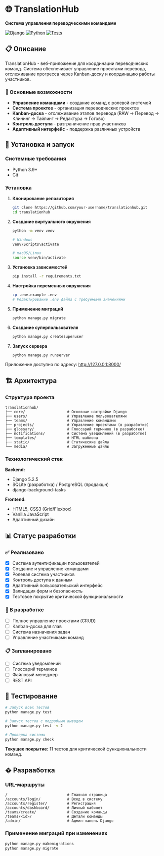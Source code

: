 # 🌐 TranslationHub

**Система управления переводческими командами**

[![Django](https://img.shields.io/badge/Django-5.2.5-green.svg)](https://www.djangoproject.com/)
[![Python](https://img.shields.io/badge/Python-3.9+-blue.svg)](https://www.python.org/)
[![Tests](https://img.shields.io/badge/Tests-11%20passed-brightgreen.svg)](tests/)

## 📋 Описание

TranslationHub - веб-приложение для координации переводческих команд. Система обеспечивает управление проектами перевода, отслеживание прогресса через Kanban-доску и координацию работы участников.

### 🎯 Основные возможности

- **Управление командами** - создание команд с ролевой системой
- **Система проектов** - организация переводческих проектов
- **Kanban-доска** - отслеживание этапов перевода (RAW → Перевод → Клининг → Тайпинг → Редактура → Готово)
- **Контроль доступа** - разграничение прав участников
- **Адаптивный интерфейс** - поддержка различных устройств

## 🚀 Установка и запуск

### Системные требования

- Python 3.9+
- Git

### Установка

1. **Клонирование репозитория**
   ```bash
   git clone https://github.com/your-username/translationhub.git
   cd translationhub
   ```

2. **Создание виртуального окружения**
   ```bash
   python -m venv venv
   
   # Windows
   venv\Scripts\activate
   
   # macOS/Linux
   source venv/bin/activate
   ```

3. **Установка зависимостей**
   ```bash
   pip install -r requirements.txt
   ```

4. **Настройка переменных окружения**
   ```bash
   cp .env.example .env
   # Редактирование .env файла с требуемыми значениями
   ```

5. **Применение миграций**
   ```bash
   python manage.py migrate
   ```

6. **Создание суперпользователя**
   ```bash
   python manage.py createsuperuser
   ```

7. **Запуск сервера**
   ```bash
   python manage.py runserver
   ```

Приложение доступно по адресу: http://127.0.0.1:8000/

## 🏗️ Архитектура

### Структура проекта

```
translationhub/
├── core/                   # Основные настройки Django
├── users/                  # Управление пользователями
├── teams/                  # Управление командами
├── projects/               # Управление проектами (в разработке)
├── glossary/               # Глоссарий терминов (в разработке)
├── notifications/          # Система уведомлений (в разработке)
├── templates/              # HTML шаблоны
├── static/                 # Статические файлы
└── media/                  # Загруженные файлы
```

### Технологический стек

**Backend:**
- Django 5.2.5
- SQLite (разработка) / PostgreSQL (продакшн)
- django-background-tasks

**Frontend:**
- HTML5, CSS3 (Grid/Flexbox)
- Vanilla JavaScript
- Адаптивный дизайн

## 📊 Статус разработки

### ✅ Реализовано

- [x] Система аутентификации пользователей
- [x] Создание и управление командами
- [x] Ролевая система участников
- [x] Контроль доступа к данным
- [x] Адаптивный пользовательский интерфейс
- [x] Валидация форм и безопасность
- [x] Тестовое покрытие критической функциональности

### 🚧 В разработке

- [ ] Полное управление проектами (CRUD)
- [ ] Kanban-доска для глав
- [ ] Система назначения задач
- [ ] Управление участниками команд

### 📋 Запланировано

- [ ] Система уведомлений
- [ ] Глоссарий терминов
- [ ] Файловый менеджер
- [ ] REST API

## 🧪 Тестирование

```bash
# Запуск всех тестов
python manage.py test

# Запуск тестов с подробным выводом
python manage.py test -v 2

# Проверка системы
python manage.py check
```

**Текущее покрытие:** 11 тестов для критической функциональности команд.

## � Разрааботка

### URL-маршруты

```
/                           # Главная страница
/accounts/login/            # Вход в систему
/accounts/register/         # Регистрация
/accounts/dashboard/        # Личный кабинет
/teams/create/              # Создание команды
/teams/<id>/                # Детали команды
/admin/                     # Админ-панель Django
```

### Применение миграций при изменениях

```bash
python manage.py makemigrations
python manage.py migrate
```
